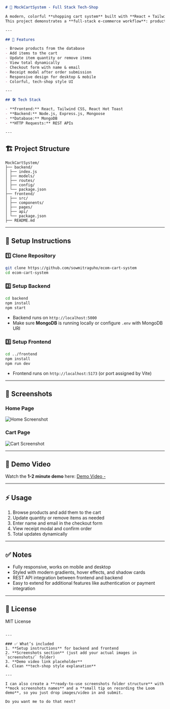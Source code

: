 ```markdown
# 🛒 MockCartSystem - Full Stack Tech-Shop

A modern, colorful **shopping cart system** built with **React + Tailwind** (frontend) and **Node.js + Express + MongoDB** (backend).  
This project demonstrates a **full-stack e-commerce workflow**: product listing, cart management, checkout form, and receipt modal.

---

## 🌟 Features

- Browse products from the database
- Add items to the cart
- Update item quantity or remove items
- View total dynamically
- Checkout form with name & email
- Receipt modal after order submission
- Responsive design for desktop & mobile
- Colorful, tech-shop style UI

---

## 🛠️ Tech Stack

- **Frontend:** React, Tailwind CSS, React Hot Toast
- **Backend:** Node.js, Express.js, Mongoose
- **Database:** MongoDB
- **HTTP Requests:** REST APIs

---
```

## 🏗️ Project Structure

```
MockCartSystem/
├── backend/
│ ├── index.js
│ ├── models/
│ ├── routes/
│ ├── config/
│ └── package.json
├── frontend/
│ ├── src/
│ ├── components/
│ ├── pages/
│ ├── api/
│ └── package.json
├── README.md

```

---

## 🚀 Setup Instructions

### 1️⃣ Clone Repository

```bash
git clone https://github.com/sowmitraguho/ecom-cart-system
cd ecom-cart-system
```

### 2️⃣ Setup Backend

```bash
cd backend
npm install
npm start
```

- Backend runs on `http://localhost:5000`
- Make sure **MongoDB** is running locally or configure `.env` with MongoDB URI

### 3️⃣ Setup Frontend

```bash
cd ../frontend
npm install
npm run dev
```

- Frontend runs on `http://localhost:5173` (or port assigned by Vite)

---

## 📸 Screenshots

### Home Page

![Home Screenshot](./screenshots/homePage.png)

### Cart Page

![Cart Screenshot](./screenshots/cartpage.png)

---

## 🎥 Demo Video

Watch the **1-2 minute demo** here:
[Demo Video - ](https://www.loom.com/share/your-demo-link)

---

## ⚡ Usage

1. Browse products and add them to the cart
2. Update quantity or remove items as needed
3. Enter name and email in the checkout form
4. View receipt modal and confirm order
5. Total updates dynamically

---

## ✅ Notes

- Fully responsive, works on mobile and desktop
- Styled with modern gradients, hover effects, and shadow cards
- REST API integration between frontend and backend
- Easy to extend for additional features like authentication or payment integration

---

## 📝 License

MIT License

```

---

### ✅ What’s included
1. **Setup instructions** for backend and frontend
2. **Screenshots section** (just add your actual images in `screenshots/` folder)
3. **Demo video link placeholder**
4. Clean **tech-shop style explanation**

---

I can also create a **ready-to-use screenshots folder structure** with **mock screenshots names** and a **small tip on recording the Loom demo**, so you just drop images/video in and submit.

Do you want me to do that next?
```
